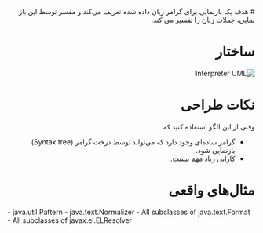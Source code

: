 <div dir="rtl">
# هدف
یک بازنمایی برای گرامر زبان داده شده تعریف می‌کند و مفسر توسط این باز نمایی، جملات زبان را تفسیر می کند.

# ساختار
![Interpreter UML](http://javaobsession.files.wordpress.com/2010/07/interpreter-pattern.png)

# نکات طراحی
وقتی از این الگو استفاده کنید که
- گرامر ساده‌ای وجود دارد که می‌تواند توسط درخت گرامر (Syntax tree) بازنمایی شود.
- کارایی زیاد مهم نیست.

# مثال‌های واقعی
<div dir="ltr">
- java.util.Pattern
- java.text.Normalizer
- All subclasses of java.text.Format
- All subclasses of javax.el.ELResolver
